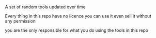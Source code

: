 A set of random tools updated over time

Every thing in this repo have no licence you can use it even sell it without any permission

you are the only responsible for what you do using the tools in this repo

